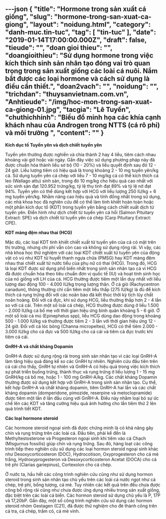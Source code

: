 ---json
{
    "title": "Hormone trong sản xuất cá giống",
    "slug": "hormone-trong-san-xuat-ca-giong",
    "layout": "noidung.html",
    "category": "danh-muc.tin-tuc",
    "tag": [
        "tin-tuc"
    ],
    "date": "2019-01-14T17:00:00.000Z",
    "draft": false,
    "tieude": "",
    "doan gioi thieu": "",
    "doangioithieu": "Sử dụng hormone trong việc kích thích sinh sản nhân tạo đóng vai trò quan trọng trong sản xuất giống các loài cá nuôi. Nắm bắt được các loại hormone và cách sử dụng là điều cần thiết.",
    "doan2vach": "",
    "noidung": "",
    "trichdan": "thuysanvietnam.com.vn",
    "Anhtieude": "/img/hoc-mon-trong-san-xuat-ca-giong-01.jpg",
    "tacgia": "Lê Tuyến",
    "chuthichhinh": "Biểu đồ minh họa các khía cạnh khách nhau của Androgen trong NTTS (cá rô phi) và môi trường ",
    "__content__": ""
}
---
<p><strong>K&iacute;ch dục tố Tuyến y&ecirc;n v&agrave; dịch chiết tuyến y&ecirc;n</strong></p>

<p>Tuyến y&ecirc;n thường được nghiền v&agrave; chia th&agrave;nh 2 hay 4 liều, ti&ecirc;m c&aacute;ch nhau khoảng v&agrave;i giờ hoặc v&agrave;i ng&agrave;y. Gần đ&acirc;y việc sử dụng phương ph&aacute;p n&agrave;y đ&atilde; được chuẩn h&oacute;a th&agrave;nh liều sơ bộ (10 - 20%) v&agrave; liều quyết định sau đ&oacute; 12 - 24 giờ. Liều lượng ti&ecirc;m c&oacute; hiệu quả l&agrave; trong khoảng 2 - 10 mg tuyến y&ecirc;n/kg c&aacute;. Sử dụng tuyến y&ecirc;n c&aacute; ch&eacute;p với liều 7 - 10 mg/kg c&aacute; c&oacute; thể k&iacute;ch th&iacute;ch c&aacute; leo (Wallago attu) sinh sản, trong đ&oacute; 10 mg/kg cho hiệu quả cao nhất với sức sinh sản đạt 120.952 trứng/kg, tỷ lệ thụ tinh đạt 89% v&agrave; tỷ lệ nở đạt 94%. Tuyến y&ecirc;n c&oacute; thể d&ugrave;ng kết hợp với HCG với liều lượng 250 IU/kg + 6 mg tuyến y&ecirc;n/kg. Nhằm n&acirc;ng cao hiệu quả v&agrave; t&iacute;nh đồng nhất trong sử dụng, c&aacute;c nh&agrave; khoa học đ&atilde; nghi&ecirc;n cứu để c&oacute; thể l&agrave;m tinh khiết ho&agrave;n to&agrave;n hoặc một phần k&iacute;ch dục tố (KDT) trong tuyến y&ecirc;n bằng c&aacute;ch chiết xuất dịch từ tuyến y&ecirc;n. Điển h&igrave;nh như dịch chiết từ tuyến y&ecirc;n c&aacute; hồi (Salmon Pituitary Extract: SPE) v&agrave; dịch chiết từ tuyến y&ecirc;n c&aacute; ch&eacute;p (Carp Pituitary Extract: CPE).</p>

<p><strong>KDT m&agrave;ng đệm nhau thai (HCG)</strong></p>

<p>Mặc d&ugrave;, c&aacute;c loại KDT tinh khiết chiết xuất từ tuyến y&ecirc;n của c&aacute; c&oacute; mặt tr&ecirc;n thị trường, nhưng chi ph&iacute; vẫn c&ograve;n cao v&agrave; kh&ocirc;ng sử dụng rộng r&atilde;i. V&igrave; vậy, c&aacute;c nh&agrave; khoa học thử nghiệm với c&aacute;c loại KDT chiết xuất từ tuyến y&ecirc;n của động vật c&oacute; v&uacute; như KDT từ huyết thanh ngựa chửa (PMSG) hay KDT m&agrave;ng đệm nhau thai chiết xuất từ nước tiểu của phụ nữ c&oacute; thai (HCG). Trong đ&oacute;, HCG l&agrave; loại KDT được sử dụng phổ biến nhất trong sinh sản nh&acirc;n tạo c&aacute; v&igrave; HCG đ&atilde; được chuẩn h&oacute;a theo ti&ecirc;u chuẩn đơn vị quốc tế (IU) v&agrave; hoạt t&iacute;nh sinh học của n&oacute; giống với LH của c&aacute;. HCG thường được ti&ecirc;m một lần duy nhất với liều lượng dao động 100 - 4.000 IU/kg trọng lượng th&acirc;n. Ở c&aacute; gi&ograve; (Rachycentron canadum), th&ocirc;ng thường chỉ cần ti&ecirc;m một liều thấp (275 IU/kg) l&agrave; đủ để k&iacute;ch th&iacute;ch c&aacute; rụng trứng đối với c&aacute;c no&atilde;n b&agrave;o đ&atilde; kết th&uacute;c thời kỳ t&iacute;ch lũy chất no&atilde;n ho&agrave;ng. Đối với c&aacute; đực, khi sử dụng HCG, liều thường thấp hơn 2 - 4 lần so với c&aacute; c&aacute;i. Tr&ecirc;n một số lo&agrave;i c&aacute; ch&eacute;p, HCG thường được d&ugrave;ng ở liều 1.500 - 2.000 IU/kg c&aacute; bố mẹ với thời gian hiệu ứng b&igrave;nh qu&acirc;n khoảng 5 - 6 giờ. Ở một số lo&agrave;i c&aacute; m&uacute; (Epinephelus spp), liều HCG d&ugrave;ng dao động trong khoảng 500 - 1.000 IU/kg v&agrave; thường được ti&ecirc;m 2 - 3 lần với thời gian hiệu ứng 12 - 24 giờ. Đối với c&aacute; l&oacute;c b&ocirc;ng (Channa micropeltes), HCG c&oacute; thể ti&ecirc;m 2.000 - 3.000 IU/kg cho c&aacute; đực v&agrave; 500 IU/kg cho c&aacute; c&aacute;i v&agrave; ti&ecirc;m c&aacute; đực trước khi ti&ecirc;m c&aacute; c&aacute;i.</p>

<p><strong>GnRH-A v&agrave; chất kh&aacute;ng Dopamin</strong></p>

<p>GnRH-A được sử dụng rộng r&atilde;i trong sinh sản nh&acirc;n tạo v&igrave; c&aacute;c loại GnRH-A l&agrave;m tăng hiệu quả đ&aacute;ng kể so c&aacute;c GnRH tự nhi&ecirc;n. Nghi&ecirc;n cứu đầu ti&ecirc;n tr&ecirc;n c&aacute; c&aacute;i cho thấy, GnRH tự nhi&ecirc;n v&agrave; GnRH-A c&oacute; hiệu quả trong việc k&iacute;ch th&iacute;ch sự ph&aacute;t triển buồng trứng, th&agrave;nh thục v&agrave; rụng trứng ở liều lượng 1 - 15 mg GnRH/kg c&aacute; bố mẹ, hoặc 1 - 100 mg GnRH-A/kg. C&aacute;c chất kh&aacute;ng Dopamin thường được sử dụng kết hợp với GnRH-A trong sinh sản nh&acirc;n tạo. Cụ thể, kết hợp GnRH-A v&agrave; chất kh&aacute;ng dopamin, ti&ecirc;m GnRH-A hai lần v&agrave; c&aacute;c chất kh&aacute;ng dopamin (domperidone, pimozide, reserpine v&agrave; metoclopramide) được ti&ecirc;m một lần ở lần đầu c&ugrave;ng với GnRH-A. Điều n&agrave;y nhằm loại bỏ sự ức chế l&ecirc;n c&aacute;c KDT v&agrave; tăng cường hiệu quả ảnh hưởng cho lần ti&ecirc;m thứ 2 l&ecirc;n qu&aacute; tr&igrave;nh tiết KDT.</p>

<p><strong>C&aacute;c loại hormone steroid</strong></p>

<p>C&aacute;c hormone steroid ngoại sinh đ&atilde; được chứng minh l&agrave; c&oacute; khả năng g&acirc;y ch&iacute;n v&agrave; rụng trứng tr&ecirc;n c&aacute;c lo&agrave;i c&aacute;. Đầu ti&ecirc;n, phải kể đến l&agrave; Methyltestosterone v&agrave; Progesteron ngoại sinh khi ti&ecirc;m v&agrave;o c&aacute; Chạch (Misgurnus fossilis) gi&uacute;p ch&iacute;n v&agrave; rụng trứng. Sau đ&oacute;, h&agrave;ng loạt c&aacute;c c&ocirc;ng tr&igrave;nh tiếp theo nghi&ecirc;n cứu sử dụng c&aacute;c loại hormon steroid ngoại sinh kh&aacute;c như Desoxycorticosteron (DOC), Hydrocotison, Oxyprogesteron cho c&aacute; m&egrave; trắng, Hydroxyprogesteron v&agrave; Desoxycorticosteron Acetat (DOCA) cho c&aacute; tr&ecirc; phi (Clarias gariepinus), Cortexolon cho c&aacute; ch&eacute;p.</p>

<p>Ở nước ta, hầu hết c&aacute;c c&ocirc;ng tr&igrave;nh nghi&ecirc;n cứu cũng như sử dụng hormon steroid trong sinh sản nh&acirc;n tạo chủ yếu tr&ecirc;n c&aacute;c lo&agrave;i c&aacute; nước ngọt như c&aacute; ch&eacute;p, tr&ecirc; phi, bống tượng, c&aacute; m&egrave;. Tuy nhi&ecirc;n c&aacute;c kết quả tr&ecirc;n đều chưa được c&ocirc;ng bố rộng r&atilde;i cũng như chưa được ứng dụng nhiều trong sản xuất giống, đặc biệt tr&ecirc;n c&aacute;c lo&agrave;i c&aacute; biển. C&aacute;c hormon steroid sử dụng chủ yếu l&agrave; P, 17P v&agrave; 17,20bP. Gần đ&acirc;y, một số c&ocirc;ng tr&igrave;nh nghi&ecirc;n cứu sử dụng c&aacute;c hormon steroid nh&oacute;m Gestagen (C21), đ&atilde; được thử nghiệm cho đẻ th&agrave;nh c&ocirc;ng tr&ecirc;n c&aacute; tra, c&aacute; ch&eacute;p, trắm cỏ, c&aacute; m&egrave; vinh.</p>
